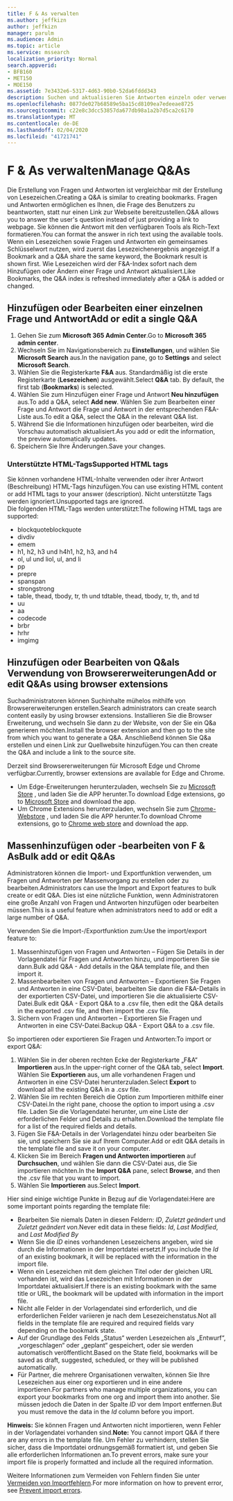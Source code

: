 ```yaml
---
title: F & As verwalten
ms.author: jeffkizn
author: jeffkizn
manager: parulm
ms.audience: Admin
ms.topic: article
ms.service: mssearch
localization_priority: Normal
search.appverid:
- BFB160
- MET150
- MOE150
ms.assetid: 7e3432e6-5317-4d63-90b0-52da6fddd343
description: Suchen und aktualisieren Sie Antworten einzeln oder verwenden Sie die verfügbaren Microsoft Search-Tools, um alle gleichzeitig zu bearbeiten
ms.openlocfilehash: 0877de027b68589e5ba15cd8109ea7edeeae8725
ms.sourcegitcommit: c22e8c3dcc53857da677db98a1a2b7d5ca2c6170
ms.translationtype: MT
ms.contentlocale: de-DE
ms.lasthandoff: 02/04/2020
ms.locfileid: "41721741"
---
```

# <a name="manage-qas"></a><span data-ttu-id="2853c-103">F & As verwalten</span><span class="sxs-lookup"><span data-stu-id="2853c-103">Manage Q&As</span></span>

<span data-ttu-id="2853c-104">Die Erstellung von Fragen und Antworten ist vergleichbar mit der Erstellung von Lesezeichen.</span><span class="sxs-lookup"><span data-stu-id="2853c-104">Creating a Q&A is similar to creating bookmarks.</span></span> <span data-ttu-id="2853c-105">Fragen und Antworten ermöglichen es Ihnen, die Frage des Benutzers zu beantworten, statt nur einen Link zur Webseite bereitzustellen.</span><span class="sxs-lookup"><span data-stu-id="2853c-105">Q&A allows you to answer the user's question instead of just providing a link to webpage.</span></span> <span data-ttu-id="2853c-106">Sie können die Antwort mit den verfügbaren Tools als Rich-Text formatieren.</span><span class="sxs-lookup"><span data-stu-id="2853c-106">You can format the answer in rich text using the available tools.</span></span> <span data-ttu-id="2853c-107">Wenn ein Lesezeichen sowie Fragen und Antworten ein gemeinsames Schlüsselwort nutzen, wird zuerst das Lesezeichenergebnis angezeigt.</span><span class="sxs-lookup"><span data-stu-id="2853c-107">If a Bookmark and a Q&A share the same keyword, the Bookmark result is shown first.</span></span> <span data-ttu-id="2853c-108">Wie Lesezeichen wird der F&A-Index sofort nach dem Hinzufügen oder Ändern einer Frage und Antwort aktualisiert.</span><span class="sxs-lookup"><span data-stu-id="2853c-108">Like Bookmarks, the Q&A index is refreshed immediately after a Q&A is added or changed.</span></span>

## <a name="add-or-edit-a-single-qa"></a><span data-ttu-id="2853c-109">Hinzufügen oder Bearbeiten einer einzelnen Frage und Antwort</span><span class="sxs-lookup"><span data-stu-id="2853c-109">Add or edit a single Q&A</span></span>

1. <span data-ttu-id="2853c-110">Gehen Sie zum **Microsoft 365 Admin Center**.</span><span class="sxs-lookup"><span data-stu-id="2853c-110">Go to **Microsoft 365 admin center**.</span></span>
1. <span data-ttu-id="2853c-111">Wechseln Sie im Navigationsbereich zu **Einstellungen**, und wählen Sie **Microsoft Search** aus.</span><span class="sxs-lookup"><span data-stu-id="2853c-111">In the navigation pane, go to **Settings** and select **Microsoft Search**.</span></span>
1. <span data-ttu-id="2853c-112">Wählen Sie die Registerkarte **F&A** aus. Standardmäßig ist die erste Registerkarte (**Lesezeichen**) ausgewählt.</span><span class="sxs-lookup"><span data-stu-id="2853c-112">Select **Q&A** tab. By default, the first tab (**Bookmarks**) is selected.</span></span>
1. <span data-ttu-id="2853c-113">Wählen Sie zum Hinzufügen einer Frage und Antwort **Neu hinzufügen** aus.</span><span class="sxs-lookup"><span data-stu-id="2853c-113">To add a Q&A, select **Add new**.</span></span>
<span data-ttu-id="2853c-114">Wählen Sie zum Bearbeiten einer Frage und Antwort die Frage und Antwort in der entsprechenden F&A-Liste aus.</span><span class="sxs-lookup"><span data-stu-id="2853c-114">To edit a Q&A, select the Q&A in the relevant Q&A list.</span></span>
1. <span data-ttu-id="2853c-115">Während Sie die Informationen hinzufügen oder bearbeiten, wird die Vorschau automatisch aktualisiert.</span><span class="sxs-lookup"><span data-stu-id="2853c-115">As you add or edit the information, the preview automatically updates.</span></span>
1. <span data-ttu-id="2853c-116">Speichern Sie Ihre Änderungen.</span><span class="sxs-lookup"><span data-stu-id="2853c-116">Save your changes.</span></span>

### <a name="supported-html-tags"></a><span data-ttu-id="2853c-117">Unterstützte HTML-Tags</span><span class="sxs-lookup"><span data-stu-id="2853c-117">Supported HTML tags</span></span>

<span data-ttu-id="2853c-118">Sie können vorhandene HTML-Inhalte verwenden oder ihrer Antwort (Beschreibung) HTML-Tags hinzufügen.</span><span class="sxs-lookup"><span data-stu-id="2853c-118">You can use existing HTML content or add HTML tags to your answer (description).</span></span> <span data-ttu-id="2853c-119">Nicht unterstützte Tags werden ignoriert.</span><span class="sxs-lookup"><span data-stu-id="2853c-119">Unsupported tags are ignored.</span></span>  
<span data-ttu-id="2853c-120">Die folgenden HTML-Tags werden unterstützt:</span><span class="sxs-lookup"><span data-stu-id="2853c-120">The following HTML tags are supported:</span></span>

- <span data-ttu-id="2853c-121">blockquote</span><span class="sxs-lookup"><span data-stu-id="2853c-121">blockquote</span></span>
- <span data-ttu-id="2853c-122">div</span><span class="sxs-lookup"><span data-stu-id="2853c-122">div</span></span>
- <span data-ttu-id="2853c-123">em</span><span class="sxs-lookup"><span data-stu-id="2853c-123">em</span></span>
- <span data-ttu-id="2853c-124">h1, h2, h3 und h4</span><span class="sxs-lookup"><span data-stu-id="2853c-124">h1, h2, h3, and h4</span></span>
- <span data-ttu-id="2853c-125">ol, ul und li</span><span class="sxs-lookup"><span data-stu-id="2853c-125">ol, ul, and li</span></span>
- <span data-ttu-id="2853c-126">p</span><span class="sxs-lookup"><span data-stu-id="2853c-126">p</span></span>
- <span data-ttu-id="2853c-127">pre</span><span class="sxs-lookup"><span data-stu-id="2853c-127">pre</span></span>
- <span data-ttu-id="2853c-128">span</span><span class="sxs-lookup"><span data-stu-id="2853c-128">span</span></span>
- <span data-ttu-id="2853c-129">strong</span><span class="sxs-lookup"><span data-stu-id="2853c-129">strong</span></span>
- <span data-ttu-id="2853c-130">table, thead, tbody, tr, th und td</span><span class="sxs-lookup"><span data-stu-id="2853c-130">table, thead, tbody, tr, th, and td</span></span>
- <span data-ttu-id="2853c-131">u</span><span class="sxs-lookup"><span data-stu-id="2853c-131">u</span></span>
- <span data-ttu-id="2853c-132">a</span><span class="sxs-lookup"><span data-stu-id="2853c-132">a</span></span>
- <span data-ttu-id="2853c-133">code</span><span class="sxs-lookup"><span data-stu-id="2853c-133">code</span></span>
- <span data-ttu-id="2853c-134">br</span><span class="sxs-lookup"><span data-stu-id="2853c-134">br</span></span>
- <span data-ttu-id="2853c-135">hr</span><span class="sxs-lookup"><span data-stu-id="2853c-135">hr</span></span>
- <span data-ttu-id="2853c-136">img</span><span class="sxs-lookup"><span data-stu-id="2853c-136">img</span></span>

## <a name="add-or-edit-qas-using-browser-extensions"></a><span data-ttu-id="2853c-137">Hinzufügen oder Bearbeiten von Q&als Verwendung von Browsererweiterungen</span><span class="sxs-lookup"><span data-stu-id="2853c-137">Add or edit Q&As using browser extensions</span></span>

<span data-ttu-id="2853c-138">Suchadministratoren können Suchinhalte mühelos mithilfe von Browsererweiterungen erstellen.</span><span class="sxs-lookup"><span data-stu-id="2853c-138">Search administrators can create search content easily by using browser extensions.</span></span> <span data-ttu-id="2853c-139">Installieren Sie die Browser Erweiterung, und wechseln Sie dann zu der Website, von der Sie ein Q&a generieren möchten.</span><span class="sxs-lookup"><span data-stu-id="2853c-139">Install the browser extension and then go to the site from which you want to generate a Q&A.</span></span> <span data-ttu-id="2853c-140">Anschließend können Sie Q&a erstellen und einen Link zur Quellwebsite hinzufügen.</span><span class="sxs-lookup"><span data-stu-id="2853c-140">You can then create the Q&A and include a link to the source site.</span></span>

<span data-ttu-id="2853c-141">Derzeit sind Browsererweiterungen für Microsoft Edge und Chrome verfügbar.</span><span class="sxs-lookup"><span data-stu-id="2853c-141">Currently, browser extensions are available for Edge and Chrome.</span></span>

- <span data-ttu-id="2853c-142">Um Edge-Erweiterungen herunterzuladen, wechseln Sie zu [Microsoft Store](https://www.microsoft.com/p/microsoft-search-content-creator/9nrqdbcbwq55?activetab=pivot:overviewtab) , und laden Sie die APP herunter.</span><span class="sxs-lookup"><span data-stu-id="2853c-142">To download Edge extensions, go to [Microsoft Store](https://www.microsoft.com/p/microsoft-search-content-creator/9nrqdbcbwq55?activetab=pivot:overviewtab) and download the app.</span></span>
- <span data-ttu-id="2853c-143">Um Chrome Extensions herunterzuladen, wechseln Sie zum [Chrome-Webstore](https://chrome.google.com/webstore/detail/microsoft-search-content/nocnablpaoeecfmfnjoheefkogmleipm) , und laden Sie die APP herunter.</span><span class="sxs-lookup"><span data-stu-id="2853c-143">To download Chrome extensions, go to [Chrome web store](https://chrome.google.com/webstore/detail/microsoft-search-content/nocnablpaoeecfmfnjoheefkogmleipm) and download the app.</span></span>

## <a name="bulk-add-or-edit-qas"></a><span data-ttu-id="2853c-144">Massenhinzufügen oder -bearbeiten von F & As</span><span class="sxs-lookup"><span data-stu-id="2853c-144">Bulk add or edit Q&As</span></span>

<span data-ttu-id="2853c-145">Administratoren können die Import- und Exportfunktion verwenden, um Fragen und Antworten per Massenvorgang zu erstellen oder zu bearbeiten.</span><span class="sxs-lookup"><span data-stu-id="2853c-145">Administrators can use the Import and Export features to bulk create or edit Q&A.</span></span> <span data-ttu-id="2853c-146">Dies ist eine nützliche Funktion, wenn Administratoren eine große Anzahl von Fragen und Antworten hinzufügen oder bearbeiten müssen.</span><span class="sxs-lookup"><span data-stu-id="2853c-146">This is a useful feature when administrators need to add or edit a large number of Q&A.</span></span>

<span data-ttu-id="2853c-147">Verwenden Sie die Import-/Exportfunktion zum:</span><span class="sxs-lookup"><span data-stu-id="2853c-147">Use the import/export feature to:</span></span>

1. <span data-ttu-id="2853c-148">Massenhinzufügen von Fragen und Antworten – Fügen Sie Details in der Vorlagendatei für Fragen und Antworten hinzu, und importieren Sie sie dann.</span><span class="sxs-lookup"><span data-stu-id="2853c-148">Bulk add Q&A - Add details in the Q&A template file, and then import it.</span></span>
1. <span data-ttu-id="2853c-149">Massenbearbeiten von Fragen und Antworten – Exportieren Sie Fragen und Antworten in eine CSV-Datei, bearbeiten Sie dann die F&A-Details in der exportierten CSV-Datei, und importieren Sie die aktualisierte CSV-Datei.</span><span class="sxs-lookup"><span data-stu-id="2853c-149">Bulk edit Q&A - Export Q&A to a .csv file, then edit the Q&A details in the exported .csv file, and then import the .csv file.</span></span>
1. <span data-ttu-id="2853c-150">Sichern von Fragen und Antworten – Exportieren Sie Fragen und Antworten in eine CSV-Datei.</span><span class="sxs-lookup"><span data-stu-id="2853c-150">Backup Q&A - Export Q&A to a .csv file.</span></span>

<span data-ttu-id="2853c-151">So importieren oder exportieren Sie Fragen und Antworten:</span><span class="sxs-lookup"><span data-stu-id="2853c-151">To import or export Q&A:</span></span>

1. <span data-ttu-id="2853c-152">Wählen Sie in der oberen rechten Ecke der Registerkarte „F&A“ **Importieren** aus.</span><span class="sxs-lookup"><span data-stu-id="2853c-152">In the upper-right corner of the Q&A tab, select **Import**.</span></span>
<span data-ttu-id="2853c-153">Wählen Sie **Exportieren** aus, um alle vorhandenen Fragen und Antworten in eine CSV-Datei herunterzuladen.</span><span class="sxs-lookup"><span data-stu-id="2853c-153">Select **Export** to download all the existing Q&A in a .csv file.</span></span>
1. <span data-ttu-id="2853c-154">Wählen Sie im rechten Bereich die Option zum Importieren mithilfe einer CSV-Datei.</span><span class="sxs-lookup"><span data-stu-id="2853c-154">In the right pane, choose the option to import using a .csv file.</span></span>
<span data-ttu-id="2853c-155">Laden Sie die Vorlagendatei herunter, um eine Liste der erforderlichen Felder und Details zu erhalten.</span><span class="sxs-lookup"><span data-stu-id="2853c-155">Download the template file for a list of the required fields and details.</span></span>
1. <span data-ttu-id="2853c-156">Fügen Sie F&A-Details in der Vorlagendatei hinzu oder bearbeiten Sie sie, und speichern Sie sie auf Ihrem Computer.</span><span class="sxs-lookup"><span data-stu-id="2853c-156">Add or edit Q&A details in the template file and save it on your computer.</span></span>
1. <span data-ttu-id="2853c-157">Klicken Sie im Bereich **Fragen und Antworten importieren** auf **Durchsuchen**, und wählen Sie dann die CSV-Datei aus, die Sie importieren möchten.</span><span class="sxs-lookup"><span data-stu-id="2853c-157">In the **Import Q&A** pane, select **Browse**, and then the .csv file that you want to import.</span></span>
1. <span data-ttu-id="2853c-158">Wählen Sie **Importieren** aus.</span><span class="sxs-lookup"><span data-stu-id="2853c-158">Select **Import**.</span></span>

<span data-ttu-id="2853c-159">Hier sind einige wichtige Punkte in Bezug auf die Vorlagendatei:</span><span class="sxs-lookup"><span data-stu-id="2853c-159">Here are some important points regarding the template file:</span></span>

- <span data-ttu-id="2853c-160">Bearbeiten Sie niemals Daten in diesen Feldern: *ID*, *Zuletzt geändert* und *Zuletzt geändert von*.</span><span class="sxs-lookup"><span data-stu-id="2853c-160">Never edit data in these fields: *Id*, *Last Modified*, and *Last Modified By*</span></span>
- <span data-ttu-id="2853c-161">Wenn Sie die *ID* eines vorhandenen Lesezeichens angeben, wird sie durch die Informationen in der Importdatei ersetzt.</span><span class="sxs-lookup"><span data-stu-id="2853c-161">If you include the *Id* of an existing bookmark, it will be replaced with the information in the import file.</span></span>
- <span data-ttu-id="2853c-162">Wenn ein Lesezeichen mit dem gleichen Titel oder der gleichen URL vorhanden ist, wird das Lesezeichen mit Informationen in der Importdatei aktualisiert.</span><span class="sxs-lookup"><span data-stu-id="2853c-162">If there is an existing bookmark with the same title or URL, the bookmark will be updated with information in the import file.</span></span>
- <span data-ttu-id="2853c-163">Nicht alle Felder in der Vorlagendatei sind erforderlich, und die erforderlichen Felder variieren je nach dem Lesezeichenstatus.</span><span class="sxs-lookup"><span data-stu-id="2853c-163">Not all fields in the template file are required and required fields vary depending on the bookmark state.</span></span>
- <span data-ttu-id="2853c-164">Auf der Grundlage des Felds „Status“ werden Lesezeichen als „Entwurf“, „vorgeschlagen“ oder „geplant“ gespeichert, oder sie werden automatisch veröffentlicht.</span><span class="sxs-lookup"><span data-stu-id="2853c-164">Based on the State field, bookmarks will be saved as draft, suggested, scheduled, or they will be published automatically.</span></span>
- <span data-ttu-id="2853c-165">Für Partner, die mehrere Organisationen verwalten, können Sie Ihre Lesezeichen aus einer org exportieren und in eine andere importieren.</span><span class="sxs-lookup"><span data-stu-id="2853c-165">For partners who manage multiple organizations, you can export your bookmarks from one org and import them into another.</span></span> <span data-ttu-id="2853c-166">Sie müssen jedoch die Daten in der Spalte *ID* vor dem Import entfernen.</span><span class="sxs-lookup"><span data-stu-id="2853c-166">But you must remove the data in the *Id* column before you import.</span></span>

<span data-ttu-id="2853c-167">**Hinweis:** Sie können Fragen und Antworten nicht importieren, wenn Fehler in der Vorlagendatei vorhanden sind.</span><span class="sxs-lookup"><span data-stu-id="2853c-167">**Note:** You cannot import Q&A if there are any errors in the template file.</span></span> <span data-ttu-id="2853c-168">Um Fehler zu verhindern, stellen Sie sicher, dass die Importdatei ordnungsgemäß formatiert ist, und geben Sie alle erforderlichen Informationen an.</span><span class="sxs-lookup"><span data-stu-id="2853c-168">To prevent errors, make sure your import file is properly formatted and include all the required information.</span></span>

<span data-ttu-id="2853c-169">Weitere Informationen zum Vermeiden von Fehlern finden Sie unter [Vermeiden von Importfehlern](manage-bookmarks.md#prevent-import-errors).</span><span class="sxs-lookup"><span data-stu-id="2853c-169">For more information on how to prevent error, see [Prevent import errors](manage-bookmarks.md#prevent-import-errors).</span></span>
